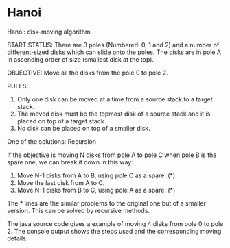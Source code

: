 Hanoi
=====

Hanoi: disk-moving algorithm

START STATUS: 
There are 3 poles (Numbered: 0, 1 and 2) and a number of different-sized disks which can slide onto the poles. The disks are in pole A in ascending order of size (smallest disk at the top).

OBJECTIVE: 
Move all the disks from the pole 0 to pole 2.

RULES:  
1. Only one disk can be moved at a time from a source stack to a target stack. 
2. The moved disk must be the topmost disk of a source stack and it is placed on top of a target stack.
3. No disk can be placed on top of a smaller disk.

One of the solutions: Recursion

If the objective is moving N disks from pole A to pole C when pole B is the spare one, we can break it down in this way:

1. Move N-1 disks from A to B, using pole C as a spare. (*)
2. Move the last disk from A to C.
3. Move N-1 disks from B to C, using pole A as a spare. (*)

The * lines are the similar problems to the original one but of a smaller version. This can be solved by recursive methods.

The java source code gives a example of moving 4 disks from pole 0 to pole 2. The console output shows the steps used and the corresponding moving details.
